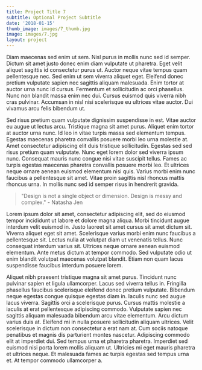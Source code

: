```yaml
---
title: Project Title 7
subtitle: Optional Project Subtitle
date: '2018-01-15'
thumb_image: images/7_thumb.jpg
image: images/7.jpg
layout: project
---
```


Diam maecenas sed enim ut sem. Nisl purus in mollis nunc sed id semper. Dictum sit amet justo donec enim diam vulputate ut pharetra. Eget velit aliquet sagittis id consectetur purus ut. Auctor neque vitae tempus quam pellentesque nec. Sed enim ut sem viverra aliquet eget. Eleifend donec pretium vulputate sapien nec sagittis aliquam malesuada. Enim tortor at auctor urna nunc id cursus. Fermentum et sollicitudin ac orci phasellus. Nunc non blandit massa enim nec dui. Cursus euismod quis viverra nibh cras pulvinar. Accumsan in nisl nisi scelerisque eu ultrices vitae auctor. Dui vivamus arcu felis bibendum ut.

Sed risus pretium quam vulputate dignissim suspendisse in est. Vitae auctor eu augue ut lectus arcu. Tristique magna sit amet purus. Aliquet enim tortor at auctor urna nunc. Id leo in vitae turpis massa sed elementum tempus. Egestas maecenas pharetra convallis posuere morbi leo urna molestie at. Amet consectetur adipiscing elit duis tristique sollicitudin. Egestas sed sed risus pretium quam vulputate. Nunc eget lorem dolor sed viverra ipsum nunc. Consequat mauris nunc congue nisi vitae suscipit tellus. Fames ac turpis egestas maecenas pharetra convallis posuere morbi leo. Et ultrices neque ornare aenean euismod elementum nisi quis. Varius morbi enim nunc faucibus a pellentesque sit amet. Vitae proin sagittis nisl rhoncus mattis rhoncus urna. In mollis nunc sed id semper risus in hendrerit gravida.

>"Design is not a single object or dimension. Design is messy and complex." - Natasha Jen

Lorem ipsum dolor sit amet, consectetur adipiscing elit, sed do eiusmod tempor incididunt ut labore et dolore magna aliqua. Morbi tincidunt augue interdum velit euismod in. Justo laoreet sit amet cursus sit amet dictum sit. Viverra aliquet eget sit amet. Scelerisque varius morbi enim nunc faucibus a pellentesque sit. Lectus nulla at volutpat diam ut venenatis tellus. Nunc consequat interdum varius sit. Ultrices neque ornare aenean euismod elementum. Ante metus dictum at tempor commodo. Sed vulputate odio ut enim blandit volutpat maecenas volutpat blandit. Etiam non quam lacus suspendisse faucibus interdum posuere lorem.

Aliquet nibh praesent tristique magna sit amet purus. Tincidunt nunc pulvinar sapien et ligula ullamcorper. Lacus sed viverra tellus in. Fringilla phasellus faucibus scelerisque eleifend donec pretium vulputate. Bibendum neque egestas congue quisque egestas diam in. Iaculis nunc sed augue lacus viverra. Sagittis orci a scelerisque purus. Cursus mattis molestie a iaculis at erat pellentesque adipiscing commodo. Vulputate sapien nec sagittis aliquam malesuada bibendum arcu vitae elementum. Arcu dictum varius duis at. Eleifend mi in nulla posuere sollicitudin aliquam ultrices. Velit scelerisque in dictum non consectetur a erat nam at. Cum sociis natoque penatibus et magnis dis parturient montes nascetur. Adipiscing commodo elit at imperdiet dui. Sed tempus urna et pharetra pharetra. Imperdiet sed euismod nisi porta lorem mollis aliquam ut. Ultricies mi eget mauris pharetra et ultrices neque. Et malesuada fames ac turpis egestas sed tempus urna et. At tempor commodo ullamcorper a.
